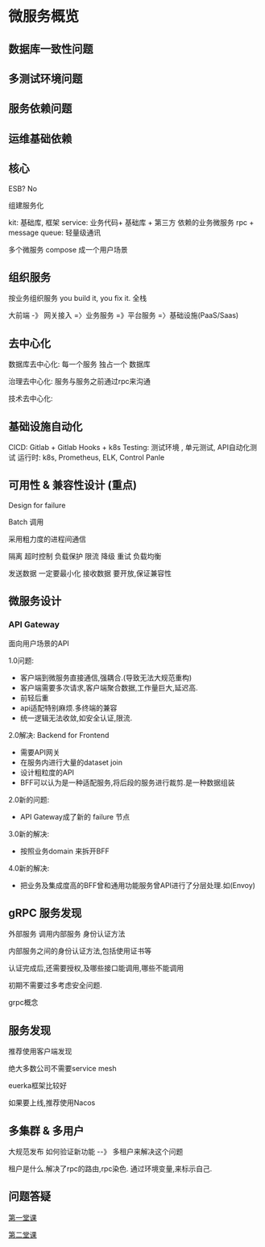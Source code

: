 
# 微服务概览


## 数据库一致性问题

## 多测试环境问题

## 服务依赖问题

## 运维基础依赖

## 核心

ESB? No

组建服务化

kit: 基础库, 框架
service: 业务代码+ 基础库 + 第三方 依赖的业务微服务
rpc + message queue: 轻量级通讯

多个微服务 compose 成一个用户场景

## 组织服务

按业务组织服务
you build it, you fix it.
全栈

大前端 -》 网关接入 =〉业务服务 =》平台服务 =〉基础设施(PaaS/Saas)

## 去中心化

数据库去中心化: 每一个服务 独占一个 数据库

治理去中心化: 服务与服务之前通过rpc来沟通

技术去中心化: 

## 基础设施自动化

CICD: Gitlab + Gitlab Hooks + k8s
Testing: 测试环境 , 单元测试, API自动化测试
运行时: k8s, Prometheus, ELK, Control Panle

## 可用性 & 兼容性设计 (重点)

Design for failure

Batch 调用

采用粗力度的进程间通信

隔离
超时控制
负载保护
限流
降级
重试
负载均衡

发送数据 一定要最小化
接收数据 要开放,保证兼容性


## 微服务设计

### API Gateway

面向用户场景的API

1.0问题:
- 客户端到微服务直接通信,强耦合.(导致无法大规范重构)
- 客户端需要多次请求,客户端聚合数据,工作量巨大,延迟高.
- 前轻后重
- api适配特别麻烦.多终端的兼容
- 统一逻辑无法收敛,如安全认证,限流.

2.0解决: Backend for Frontend
- 需要API网关
- 在服务内进行大量的dataset join
- 设计粗粒度的API
- BFF可以认为是一种适配服务,将后段的服务进行裁剪.是一种数据组装

2.0新的问题:
- API Gateway成了新的 failure 节点

3.0新的解决:
- 按照业务domain 来拆开BFF

4.0新的解决:
- 把业务及集成度高的BFF曾和通用功能服务曾API进行了分层处理.如(Envoy)

## gRPC 服务发现

外部服务 调用内部服务 身份认证方法

内部服务之间的身份认证方法,包括使用证书等

认证完成后,还需要授权,及哪些接口能调用,哪些不能调用

初期不需要过多考虑安全问题.

grpc概念


## 服务发现

推荐使用客户端发现

绝大多数公司不需要service mesh

euerka框架比较好

如果要上线,推荐使用Nacos

## 多集群 & 多用户

大规范发布 如何验证新功能 --》 多租户来解决这个问题

租户是什么.解决了rpc的路由,rpc染色.
通过环境变量,来标示自己.

## 问题答疑

[第一堂课](https://shimo.im/docs/x8dxHkQRcdCHX8j3)

[第二堂课](https://shimo.im/docs/WxJp66WCtjVwKDK3)
